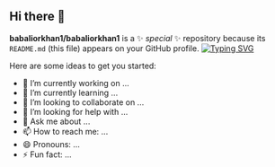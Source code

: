 ## Hi there 👋


**babaliorkhan1/babaliorkhan1** is a ✨ _special_ ✨ repository because its `README.md` (this file) appears on your GitHub profile.
[![Typing SVG](https://readme-typing-svg.demolab.com?size=30&duration=3000&pause=1000&color=3d76bb&center=true&vCenter=true&width=500&lines=Hi+there+👋;I+am+Orkhan)](https://git.io/typing-svg)

Here are some ideas to get you started:

- 🔭 I’m currently working on ...
- 🌱 I’m currently learning ...
- 👯 I’m looking to collaborate on ...
- 🤔 I’m looking for help with ...
- 💬 Ask me about ...
- 📫 How to reach me: ...
- 😄 Pronouns: ...
- ⚡ Fun fact: ...
